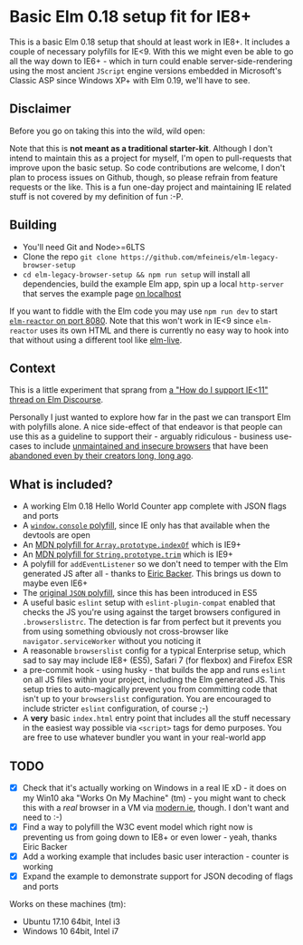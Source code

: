 # Basic Elm 0.18 setup fit for IE8+

This is a basic Elm 0.18 setup that should at least work in IE8+. It includes
a couple of necessary polyfills for IE<9. With this we might even be able to go all 
the way down to IE6+ - which in turn could enable server-side-rendering using the 
most ancient `JScript` engine versions embedded in Microsoft's Classic ASP since
Windows XP+ with Elm 0.19, we'll have to see.

## Disclaimer
Before you go on taking this into the wild, wild open:

Note that this is **not meant as a traditional starter-kit**. Although I don't intend 
to maintain this as a project for myself, I'm open to pull-requests that improve
upon the basic setup. So code contributions are welcome, I don't plan to process 
issues on Github, though, so please refrain from feature requests or the like. This
is a fun one-day project and maintaining IE related stuff is not covered by my
definition of fun :-P.

## Building

* You'll need Git and Node>=6LTS
* Clone the repo `git clone https://github.com/mfeineis/elm-legacy-browser-setup`
* `cd elm-legacy-browser-setup && npm run setup` will install all dependencies,
  build the example Elm app, spin up a local `http-server` that serves the example
  page [on localhost](http://localhost:8081/)

If you want to fiddle with the Elm code you may use `npm run dev` to start 
[`elm-reactor` on port 8080](http://localhost:8080/src/Reactor.elm). Note that this
won't work in IE<9 since `elm-reactor` uses its own HTML and there is currently
no easy way to hook into that without using a different tool like
[elm-live](https://github.com/architectcodes/elm-live).

## Context
This is a little experiment that sprang from
[a "How do I support IE<11" thread on Elm Discourse](https://discourse.elm-lang.org/t/elm-support-for-older-browsers-ie-9-10/744).

Personally I just wanted to explore how far in the past we can transport Elm with
polyfills alone. A nice side-effect of that endeavor is that people can use this 
as a guideline to support their - arguably ridiculous - business use-cases to 
include
[unmaintained and insecure browsers](https://www.microsoft.com/en-gb/windowsforbusiness/end-of-ie-support)
that have been
[abandoned even by their creators long, long ago](https://support.microsoft.com/en-gb/help/17454/lifecycle-faq-internet-explorer).

## What is included?

* A working Elm 0.18 Hello World Counter app complete with JSON flags and ports
* A [`window.console` polyfill](https://github.com/paulmillr/console-polyfill), since IE only has that available when the devtools are open
* An [MDN polyfill for `Array.prototype.indexOf`](https://developer.mozilla.org/en-US/docs/Web/JavaScript/Reference/Global_Objects/Array/indexOf) which is IE9+
* An [MDN polyfill for `String.prototype.trim`](https://developer.mozilla.org/en-US/docs/Web/JavaScript/Reference/Global_Objects/String/trim) which is IE9+
* A polyfill for `addEventListener` so we don't need to temper with the Elm generated JS 
  after all - thanks to [Eiric Backer](https://qiita.com/sounisi5011/items/a8fc80e075e4f767b79a#11).
  This brings us down to maybe even IE6+
* The [original `JSON` polyfill](https://www.json.org/), since this has been introduced in ES5
* A useful basic `eslint` setup with `eslint-plugin-compat` enabled that checks
  the JS you're using against the target browsers configured in `.browserslistrc`. 
  The detection is far from perfect but it prevents you from using something
  obviously not cross-browser like `navigator.serviceWorker` without you noticing it
* A reasonable `browserslist` config for a typical Enterprise setup, which sad to say
  may include IE8+ (ES5), Safari 7 (for flexbox) and Firefox ESR
* a pre-commit hook - using husky - that builds the app and runs `eslint` on all 
  JS files within your project, including the Elm generated JS. This setup tries
  to auto-magically prevent you from committing code that isn't up to your
  `browserslist` configuration. You are encouraged to include stricter `eslint` 
  configuration, of course ;-)
* A **very** basic `index.html` entry point that includes all the stuff necessary
  in the easiest way possible via `<script>` tags for demo purposes. You are free 
  to use whatever bundler you want in your real-world app
  
## TODO

* [x] Check that it's actually working on Windows in a real IE xD - it does on my Win10 aka "Works On My Machine" (tm) - you might want to check this with a *real* browser in a VM via [modern.ie](https://modern.ie), though. I don't want and need to :-)
* [x] Find a way to polyfill the W3C event model which right now is preventing us from
    going down to IE8+ or even lower - yeah, thanks Eiric Backer
* [x] Add a working example that includes basic user interaction - counter is working
* [x] Expand the example to demonstrate support for JSON decoding of flags and ports

Works on these machines (tm):

* Ubuntu 17.10 64bit, Intel i3
* Windows 10 64bit, Intel i7
